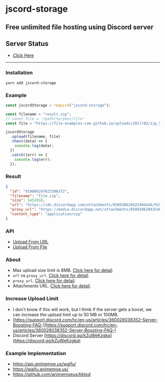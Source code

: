 # jscord-storage

Free unlimited file hosting using Discord server
---
## Server Status
- [Click Here](https://stats.uptimerobot.com/GKy6liBGw7/788953682)

---

### Installation

```
yarn add jscord-storage
```

### Example

```javascript
const jscordStorage = require("jscord-storage");

const filename = "result.zip";
// const file = '/path/to/your/file'
const file = "https://file-examples-com.github.io/uploads/2017/02/zip_5MB.zip";

jscordStorage
  .upload(filename, file)
  .then((data) => {
    console.log(data);
  })
  .catch((err) => {
    console.log(err);
  });
```

### Result

```json
{
  "id": "919806297623396372",
  "filename": "file.zip",
  "size": 5452018,
  "url": "https://cdn.discordapp.com/attachments/858938620425404426/919806297623396372/file.zip",
  "proxy_url": "https://media.discordapp.net/attachments/858938620425404426/919806297623396372/file.zip",
  "content_type": "application/zip"
}
```

### API

- [Upload From URL](https://discord-storage.animemoe.us/upload-from-url/)
- [Upload From File](https://discord-storage.animemoe.us/upload-from-file/)

### About

- Max upload size limit is 8MB. [Click here for detail](https://support.discord.com/hc/en-us/community/posts/360031101592-Increase-max-file-size-for-free-accounts).
- `url` vs `proxy_url`. [Click here for detail](https://www.reddit.com/r/discordapp/comments/e8lgj2/mediadiscordappnet_cdndiscordappcom/).
- `proxy_url`. [Click here for detail](https://www.reddit.com/r/discordapp/comments/f1ixly/.discord_adding_lower_width_and_height_to_linked/).
- Attachments URL. [Click here for detail](https://support.discord.com/hc/en-us/community/posts/360061593771-Privacy-for-CDN-attachements).

### Increase Upload Limit

- I don't know if this will work, but I think if the server gets a boost, we can increase the upload limit up to 50 MB or 100MB.
- [https://support.discord.com/hc/en-us/articles/360028038352-Server-Boosting-FAQ-](https://support.discord.com/hc/en-us/articles/360028038352-Server-Boosting-FAQ-)
- Discord Server [https://discord.gg/kZuWeKzgkq](https://discord.gg/kZuWeKzgkq)

### Example Implementation

- https://api.animemoe.us/waifu/
- https://waifu.animemoe.us/
- https://github.com/animemoeus/tiktod
